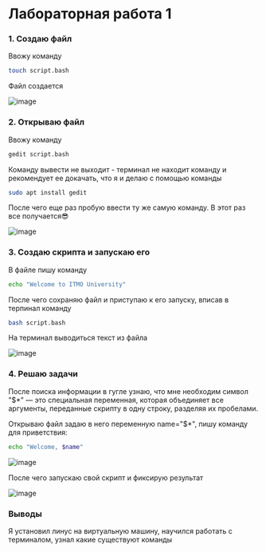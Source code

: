 # Лабораторная работа 1

### 1. Cоздаю файл
   Ввожу команду
   ```bash
   touch script.bash
   ```
   Файл создается

   
![image](https://github.com/user-attachments/assets/832ee1d7-b20e-446e-b267-a30c0ee77735)


### 2. Открываю файл
   Ввожу команду
   ```bash
   gedit script.bash
   ```
   Команду вывести не выходит - терминал не находит команду и рекомендует ее докачать, что я и делаю с помощью команды
   ```bash
   sudo apt install gedit
   ```
   После чего еще раз пробую ввести ту же самую команду. В этот раз все получается😎

   
![image](https://github.com/user-attachments/assets/582ed952-d869-4b88-a2a4-91edaa2ff3c4)


### 3. Создаю скрипта и запускаю его
   В файле пишу команду 
   ```bash
   echo "Welcome to ITMO University"
   ```
   После чего сохраняю файл и приступаю к его запуску, вписав в терпинал команду 
   ```bash
   bash script.bash
   ```
   
   На терминал выводиться текст из файла

   ![image](https://github.com/user-attachments/assets/7a689162-8815-431e-841a-094366001456)

### 4. Решаю задачи
   После поиска информации в гугле узнаю, что мне необходим символ "$*" — это специальная переменная, которая объединяет все аргументы, переданные скрипту в одну строку, разделяя их пробелами.

   Открываю файл задаю в него переменную name="$*", пишу команду для приветствия:
   ```bash
   echo "Welcome, $name"
   ```
   ![image](https://github.com/user-attachments/assets/d4e281e1-30d6-49ff-8a5b-8b4d021c84d2)

   После чего запускаю свой скрипт и фиксирую результат 

   ![image](https://github.com/user-attachments/assets/948a219a-5cc4-48ae-aebd-818bb8413ab6)

### Выводы
Я установил линус на виртуальную машину, научился работать с терминалом, узнал какие существуют команды


